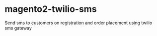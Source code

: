 # magento2-twilio-sms
Send sms to customers on registration and order placement using twilio sms gateway
